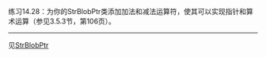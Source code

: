 练习14.28：为你的StrBlobPtr类添加加法和减法运算符，使其可以实现指针和算术运算（参见3.5.3节，第106页）。

---

见[StrBlobPtr](../Chapter12/Exicise_12_19/)
